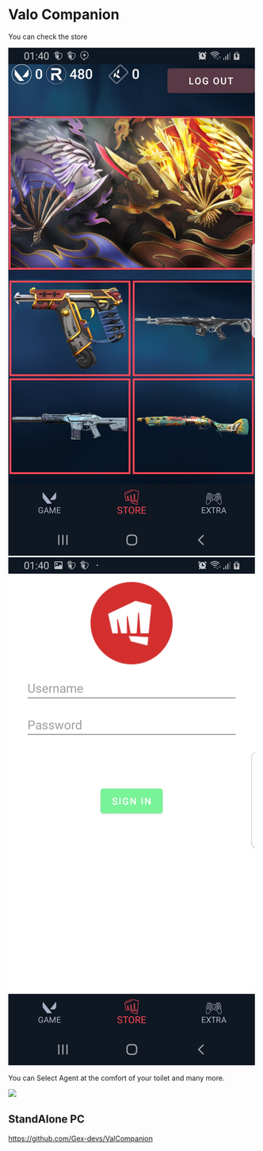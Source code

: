 # Valo Companion

You can check the store

![](store%20screenshot.jpg)
![](sign%20in.jpg) 

You can Select Agent at the comfort of your toilet and many more.

![](mobile_val.gif)

## StandAlone PC 
https://github.com/Gex-devs/ValCompanion
